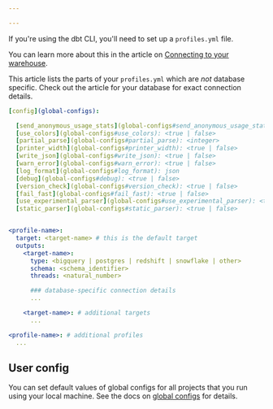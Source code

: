 ```yaml
---

---
```


If you're using the dbt CLI, you'll need to set up a `profiles.yml` file.

You can learn more about this in the article on [Connecting to your warehouse](configure-your-profile).

This article lists the parts of your `profiles.yml` which are _not_ database specific. Check out the article for your database for exact connection details.

<File name='profiles.yml'>

```yml
[config](global-configs):

  [send_anonymous_usage_stats](global-configs#send_anonymous_usage_stats): <true | false>
  [use_colors](global-configs#use_colors): <true | false>
  [partial_parse](global-configs#partial_parse): <integer>
  [printer_width](global-configs#printer_width): <true | false>
  [write_json](global-configs#write_json): <true | false>
  [warn_error](global-configs#warn_error): <true | false>
  [log_format](global-configs#log_format): json
  [debug](global-configs#debug): <true | false>
  [version_check](global-configs#version_check): <true | false>
  [fail_fast](global-configs#fail_fast): <true | false>
  [use_experimental_parser](global-configs#use_experimental_parser): <true | false>
  [static_parser](global-configs#static_parser): <true | false>


<profile-name>:
  target: <target-name> # this is the default target
  outputs:
    <target-name>:
      type: <bigquery | postgres | redshift | snowflake | other>
      schema: <schema_identifier>
      threads: <natural_number>

      ### database-specific connection details
      ...

    <target-name>: # additional targets
      ...

<profile-name>: # additional profiles
  ...

```

</File>

## User config

You can set default values of global configs for all projects that you run using your local machine. See the docs on [global configs](global-configs) for details.
